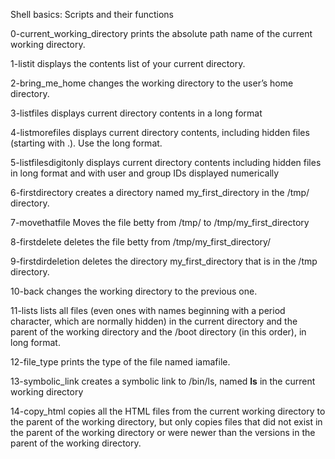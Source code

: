 Shell basics: Scripts and their functions

0-current_working_directory prints the absolute path name of the current working directory.

1-listit displays the contents list of your current directory.

2-bring_me_home changes the working directory to the user’s home directory.

3-listfiles displays current directory contents in a long format

4-listmorefiles displays current directory contents, including hidden files (starting with .). Use the long format.

5-listfilesdigitonly displays current directory contents including hidden files in long format and with user and group IDs displayed numerically

6-firstdirectory creates a directory named my_first_directory in the /tmp/ directory.

7-movethatfile Moves the file betty from /tmp/ to /tmp/my_first_directory

8-firstdelete deletes the file betty from /tmp/my_first_directory/

9-firstdirdeletion deletes the directory my_first_directory that is in the /tmp  directory.

10-back changes the working directory to the previous one.

11-lists lists all files (even ones with names beginning with a period character, which are normally hidden) in the current directory and the parent of the working directory and the /boot directory (in this order), in long format.

12-file_type prints the type of the file named iamafile.

13-symbolic_link creates a symbolic link to /bin/ls, named __ls__ in the current working directory

14-copy_html copies all the HTML files from the current working directory to the parent of the working directory, but only copies files that did not exist in the parent of the working directory or were newer than the versions in the parent of the working directory.
